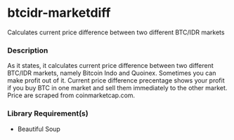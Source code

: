 # btcidr-marketdiff
Calculates current price difference between two different BTC/IDR markets
### Description
As it states, it calculates current price difference between two different BTC/IDR markets, namely Bitcoin Indo and Quoinex. Sometimes you can make profit out of it. Current price difference precentage shows your profit if you buy BTC in one market and sell them immediately to the other market. Price are scraped from coinmarketcap.com.
### Library Requirement(s)
- Beautiful Soup
